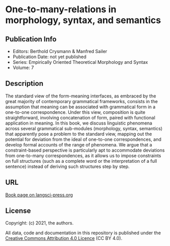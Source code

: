 # One-to-many-relations in morphology, syntax, and semantics 

## Publication Info

- Editors: Berthold Crysmann & Manfred Sailer
- Publication Date: not yet published
- Series:  Empirically Oriented Theoretical Morphology and Syntax 
- Volume: 7

## Description
The standard view of the form-meaning interfaces, as embraced by the great majority of contemporary grammatical frameworks, consists in the assumption that meaning can be associated with grammatical form in a one-to-one correspondence. Under this view, composition is quite straightforward, involving concatenation of form, paired with functional application in meaning. In this book, we discuss linguistic phenomena across several grammatical sub-modules (morphology, syntax, semantics) that apparently pose a problem to the standard view, mapping out the potential for deviation from the ideal of one-to-one correspondences, and develop formal accounts of the range of phenomena. We argue that a constraint-based perspective is particularly apt to accommodate deviations from one-to-many correspondences, as it allows us to impose constraints on full structures (such as a complete word or the interpretation of a full sentence) instead of deriving such structures step by step.

## URL

[Book page on langsci-press.org](http://langsci-press.org/catalog/book/262)


## License

Copyright: (c) 2021, the authors.

All data, code and documentation in this repository is published under the
[Creative Commons Attribution 4.0 Licence](http://creativecommons.org/licenses/by/4.0/)
(CC BY 4.0).

